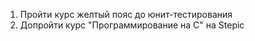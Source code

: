1) Пройти курс желтый пояс до юнит-тестирования
2) Допройти курс "Программирование на С" на Stepic 
